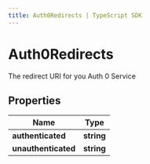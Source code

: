 ```yaml
---
title: Auth0Redirects | TypeScript SDK
---
```



# Auth0Redirects

The redirect URI for you Auth 0 Service

## Properties

Name | Type
------------ | -------------
**authenticated** | **string**
**unauthenticated** | **string**


